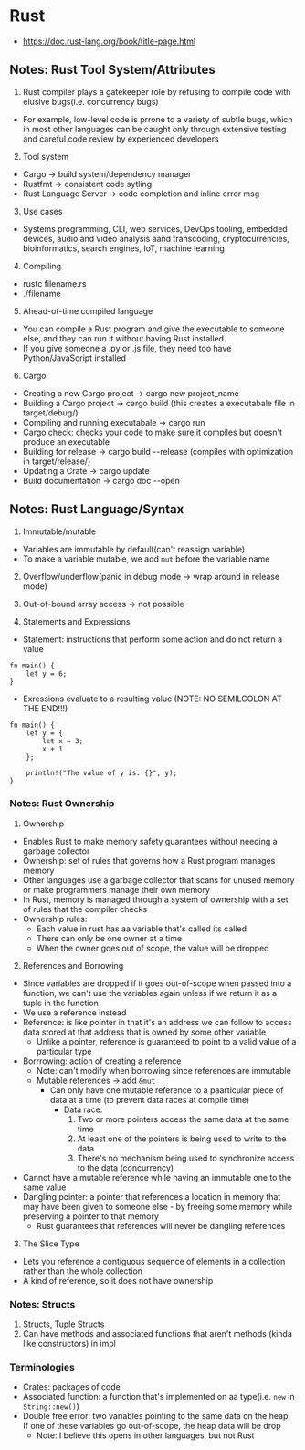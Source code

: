 # Rust
- https://doc.rust-lang.org/book/title-page.html

## Notes: Rust Tool System/Attributes
1. Rust compiler plays a gatekeeper role by refusing to compile code with elusive bugs(i.e. concurrency bugs)
- For example, low-level code is prrone to a variety of subtle bugs, which in most other languages can be caught only through extensive testing and careful code review by experienced developers

2. Tool system
- Cargo -> build system/dependency manager
- Rustfmt -> consistent code sytling
- Rust Language Server -> code completion and inline error msg

3. Use cases
- Systems programming, CLI, web services, DevOps tooling, embedded devices, audio and video analysis aand transcoding, cryptocurrencies, bioinformatics, search engines, IoT, machine learning

4. Compiling
- rustc filename.rs
- ./filename

5. Ahead-of-time compiled language
- You can compile a Rust program and give the executable to someone else, and they can run it without having Rust installed
- If you give someone a .py or .js file, they need too have Python/JavaScript installed

6. Cargo
- Creating a new Cargo project -> cargo new project_name
- Building a Cargo project -> cargo build  (this creates a executabale file in target/debug/)
- Compiling and running executabale -> cargo run
- Cargo check: checks your code to make sure it compiles but doesn't produce an executable
- Building for release -> cargo build --release  (compiles with optimization in target/release/)
- Updating a Crate -> cargo update
- Build documentation -> cargo doc --open

## Notes: Rust Language/Syntax
1. Immutable/mutable
- Variables are immutable by default(can't reassign variable)
- To make a variable mutable, we add `mut` before the variable name

2. Overflow/underflow(panic in debug mode -> wrap around in release mode)

3. Out-of-bound array access -> not possible

4. Statements and Expressions
- Statement: instructions that perform some action and do not return a value

```
fn main() {
    let y = 6;
}
```

- Exressions evaluate to a resulting value (NOTE: NO SEMILCOLON AT THE END!!!)
```
fn main() {
    let y = {
        let x = 3;
        x + 1
    };

    println!("The value of y is: {}", y);
}
```

### Notes: Rust Ownership
1. Ownership
  - Enables Rust to make memory safety guarantees without needing a garbage collector
  - Ownership: set of rules that governs how a Rust program manages memory
  - Other languages use a garbage collector that scans for unused memory or make programmers manage their own memory
  - In Rust, memory is managed through a system of ownership with a set of rules that the compiler checks
  - Ownership rules:
    - Each value in rust has aa variable that's called its called
    - There can only be one owner at a time
    - When the owner goes out of scope, the value will be dropped 

2. References and Borrowing
  - Since variables are dropped if it goes out-of-scope when passed into a function, we can't use the variables again unless if we return it as a tuple in the function
  - We use a reference instead
  - Reference: is like pointer in that it's an address we can follow to access data stored at that address that is owned by some other variable
    - Unlike a pointer, reference is guaranteed to point to a valid value of a particular type
  - Borrrowing: action of creating a reference  
    - Note: can't modify when borrowing since references are immutable
    - Mutable references -> add `&mut`
      - Can only have one mutable reference to a paarticular piece of data at a time (to prevent data races at compile time)
        - Data race:
          1. Two or more pointers access the same data at the same time
          2. At least one of the pointers is being used to write to the data
          3. There's no mechanism being used to synchronize access to the data (concurrency)
  - Cannot have a mutable reference while having an immutable one to the same value
  - Dangling pointer: a pointer that references a location in memory that may have been given to someone else - by freeing some memory while preserving a pointer to that memory
    - Rust guarantees that references will never be dangling references

3. The Slice Type
 - Lets you reference a contiguous sequence of elements in a collection rather than the whole collection
 - A kind of reference, so it does not have ownership 

### Notes: Structs
1. Structs, Tuple Structs
2. Can have methods and associated functions that aren't methods (kinda like constructors) in impl


### Terminologies
- Crates: packages of code
- Associated function: a function that's implemented on aa type(i.e. `new` in `String::new()`)
- Double free error: two variables pointing to the same data on the heap. If one of these variables go out-of-scope, the heap data will be drop
  - Note: I believe this opens in other languages, but not Rust
